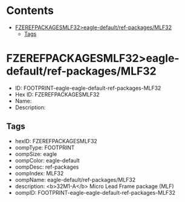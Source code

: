 



Contents
========

* [FZEREFPACKAGESMLF32>eagle-default/ref-packages/MLF32](#fzerefpackagesmlf32eagle-defaultref-packagesmlf32)
	* [Tags](#tags)

# FZEREFPACKAGESMLF32>eagle-default/ref-packages/MLF32

- ID: FOOTPRINT-eagle-eagle-default-ref-packages-MLF32
- Hex ID: FZEREFPACKAGESMLF32
- Name: 
- Description: 

## Tags

- hexID: FZEREFPACKAGESMLF32
- oompType: FOOTPRINT
- oompSize: eagle
- oompColor: eagle-default
- oompDesc: ref-packages
- oompIndex: MLF32
- oompName: eagle-default/ref-packages/MLF32
- description: &lt;b&gt;32M1-A&lt;/b&gt; Micro Lead Frame package (MLF)
- oompID: FOOTPRINT-eagle-eagle-default-ref-packages-MLF32
